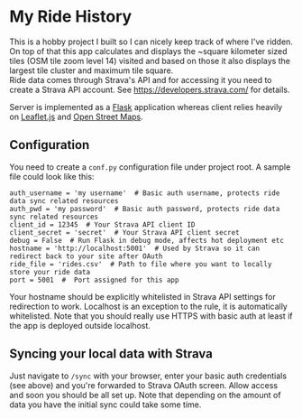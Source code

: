 My Ride History
============

This is a hobby project I built so I can nicely keep track of where I've ridden. 
On top of that this app calculates and displays the ~square kilometer sized tiles (OSM tile zoom level 14)
visited and based on those it also displays the largest tile cluster and maximum tile square.  
Ride data comes through Strava's API and for accessing it you need to create
a Strava API account. See https://developers.strava.com/ for details.

Server is implemented as a [Flask](https://www.palletsprojects.com/p/flask/) application 
whereas client relies heavily on [Leaflet.js](https://leafletjs.com/) and 
[Open Street Maps](https://www.openstreetmap.org/).

## Configuration
You need to create a `conf.py` configuration file under project root. 
A sample file could look like this:

```
auth_username = 'my username'  # Basic auth username, protects ride data sync related resources
auth_pwd = 'my password'  # Basic auth password, protects ride data sync related resources
client_id = 12345  # Your Strava API client ID
client_secret = 'secret'  # Your Strava API client secret
debug = False  # Run Flask in debug mode, affects hot deployment etc
hostname = 'http://localhost:5001'  # Used by Strava so it can redirect back to your site after OAuth
ride_file = 'rides.csv'  # Path to file where you want to locally store your ride data
port = 5001  #  Port assigned for this app
```
Your hostname should be explicitly whitelisted in Strava API settings for redirection to work. Localhost is
an exception to the rule, it is automatically whitelisted.
Note that you should really use HTTPS with basic auth at least if the app is deployed outside localhost.

## Syncing your local data with Strava
Just navigate to `/sync` with your browser, enter your basic auth credentials (see above) and 
you're forwarded to Strava OAuth screen. Allow access and soon you should be all set up. 
Note that depending on the amount of data you have the initial sync could take some time.
